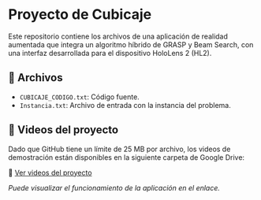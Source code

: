 # Proyecto de Cubicaje

Este repositorio contiene los archivos de una aplicación de realidad aumentada que integra un algoritmo híbrido de GRASP y Beam Search, con una interfaz desarrollada para el dispositivo HoloLens 2 (HL2).

## 📂 Archivos

- `CUBICAJE_CODIGO.txt`: Código fuente.
- `Instancia.txt`: Archivo de entrada con la instancia del problema.

## 🎥 Videos del proyecto

Dado que GitHub tiene un límite de 25 MB por archivo, los videos de demostración están disponibles en la siguiente carpeta de Google Drive:

🔗 [Ver videos del proyecto](https://drive.google.com/drive/folders/1TmVr5qGDJhwoJDzItWPJ7W9XwM4chEGd?usp=sharing)

*Puede visualizar el funcionamiento de la aplicación en el enlace.*
